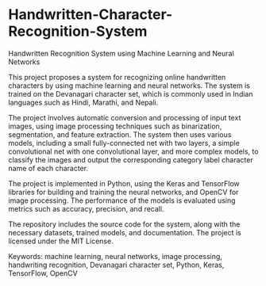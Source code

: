 # Handwritten-Character-Recognition-System
Handwritten Recognition System using Machine Learning and Neural Networks


This project proposes a system for recognizing online handwritten characters by using machine learning and neural networks. The system is trained on the Devanagari character set, which is commonly used in Indian languages such as Hindi, Marathi, and Nepali.

The project involves automatic conversion and processing of input text images, using image processing techniques such as binarization, segmentation, and feature extraction. The system then uses various models, including a small fully-connected net with two layers, a simple convolutional net with one convolutional layer, and more complex models, to classify the images and output the corresponding category label character name of each character.

The project is implemented in Python, using the Keras and TensorFlow libraries for building and training the neural networks, and OpenCV for image processing. The performance of the models is evaluated using metrics such as accuracy, precision, and recall.

The repository includes the source code for the system, along with the necessary datasets, trained models, and documentation. The project is licensed under the MIT License.

Keywords: machine learning, neural networks, image processing, handwriting recognition, Devanagari character set, Python, Keras, TensorFlow, OpenCV
